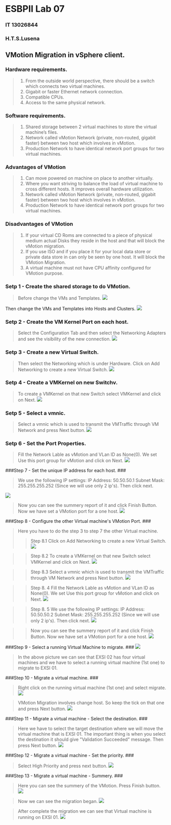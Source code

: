 # ESBPII Lab 07 #
### IT 13026844 ###
### H.T.S.Lusena ###

## VMotion Migration in vSphere client.  ##

### Hardware requirements. ###

> 1. From the outside world perspective, there should be a switch which connects 
     two virtual machines. 
> 2. Gigabit or faster Ethernet network connection.
> 3. Compatible CPUs.
> 4. Access to the same physical network.

### Software requirements. ###

> 1. Shared storage between 2 virtual machines to store the virtual machine’s         files.
> 2. Network called vMotion Network (private, non-routed, gigabit faster) between two host which involves in vMotion.
> 3. Production Network   to have identical network port groups for two virtual machines.


### Advantages of VMotion ###

> 1. Can move powered on machine on place to another virtually.
> 2. Where you want striving to balance the load of virtual machine to cross different hosts.  It improves overall hardware utilization.
> 3. Network called vMotion Network (private, non-routed, gigabit faster) between two host which involves in vMotion.
> 4. Production Network   to have identical network port groups for two virtual machines.


### Disadvantages of VMotion ###

> 1. If your virtual CD Roms are connected to a piece of physical medium actual Disks they reside in the host and that will block the vMotion migration.
> 2. If you use ISO and if you place it for your local data store or private data store in can only be seen by one host. It will block the VMotion Migration.
> 3. A virtual machine must not have CPU affinity configured for VMotion purpose.


### Setp 1 - Create the shared storage to do VMotion. ###
> Before change the VMs and Templates.
> ![](http://i.imgur.com/AaPK5dy.jpg)

Then change the VMs and Templates into Hosts and Clusters.
![](http://i.imgur.com/GcXqOz8.jpg) 

### Setp 2 - Create the VM Kernel Port on each host. ###
> Select the Configuration Tab and then select the Networking Adapters and see the visibility of the new connection.
![](http://i.imgur.com/69SGPxL.jpg)

### Setp 3 - Create a new Virtual Switch. ###
> Then select the Networking which is under Hardware.
> Click on Add Networking to create a new Virtual Switch.
![](http://i.imgur.com/9OmvD3M.jpg)

### Setp 4 - Create a VMKernel on new Switchv. ###
> To create a VMKernel on that new Switch select VMKernel  and click on Next.
![](http://i.imgur.com/sSRq8vZ.jpg)

### Setp 5 - Select a vmnic. ###
> Select a vmnic which is used to transmit the VMTraffic through VM Network and press Next button.
![](http://i.imgur.com/vZxGbzQ.jpg)


### Setp 6 - Set the Port Properties. ###
> Fill the Network Lable as vMotion and VLan ID as None(0).
> We set Use this port group for vMotion and click on Next. 
![](http://i.imgur.com/1kiLHtW.jpg)

###Step 7 - Set the unique IP address for each host. ###
> We use the following IP settings:
IP Address: 50.50.50.1
Subnet Mask: 255.255.255.252 (Since we will use only 2 ip's). Then click next.

![](http://i.imgur.com/zXBf8pI.jpg)

> Now you can see the summery report of it and click Finish Button. Now we have set a VMotion port for a one host.
![](http://i.imgur.com/ywxkBg5.jpg)

###Step 8 - Configure the other Virtual machine's VMotion Port. ###

> Here you have to do the step 3 to step 7 the other Virtual machine.
>> Step 8.1 Click on Add Networking to create a new Virtual Switch.
![](http://i.imgur.com/9OmvD3M.jpg)

>> Step 8.2 To create a VMKernel on that new Switch select VMKernel  and click on Next.
![](http://i.imgur.com/sSRq8vZ.jpg)

>> Step 8.3 Select a vmnic which is used to transmit the VMTraffic through VM Network and press Next button.
![](http://i.imgur.com/vZxGbzQ.jpg)

>> Step 8. 4 Fill the Network Lable as vMotion and VLan ID as None(0).
>> We set Use this port group for vMotion and click on Next. 
![](http://i.imgur.com/1kiLHtW.jpg)

>> Step 8. 5 We use the following IP settings:
IP Address: 50.50.50.2
Subnet Mask: 255.255.255.252 (Since we will use only 2 ip's). Then click next.
![](http://i.imgur.com/I2Vwvo2.jpg)

>> Now you can see the summery report of it and click Finish Button. Now we have set a VMotion port for a one host.
![](http://i.imgur.com/ywxkBg5.jpg)

###Step 9 - Select a running Virtual Machine to migrate. ###
![](http://i.imgur.com/q9cfZCk.jpg)
> In the above picture we can see that EXSI 02 has four virtual machines and we have to select a running virtual machine (1st one) to migrate to EXSI 01.


###Step 10 - Migrate a virtual machine. ###
> Right click on the running virtual machine (1st one) and select migrate.
![](http://i.imgur.com/9f1QU0W.jpg) 

> VMotion Migration involves change host. So keep the tick on that one and press Next button.
![](http://i.imgur.com/hCZPyKn.jpg)


###Step 11 - Migrate a virtual machine - Select the destination. ###

> Here we have to select the target destination where we will move the virtual machine that is EXSI 01. The important thing is when you select the destination it should give "Validation Succeeded" message. 
> Then press Next button.
![](http://i.imgur.com/Yo2JsQx.jpg)

###Step 12 - Migrate a virtual machine - Set the priority. ###

> Select High Priority and press next button.
![](http://i.imgur.com/xPX0rr0.jpg)


###Step 13 - Migrate a virtual machine - Summery. ###

> Here you can see the summery of the VMotion. Press Finish button.
![](http://i.imgur.com/LTBTMZb.jpg)

> Now we can see the migration began.
![](http://i.imgur.com/IKNMZ4w.jpg)

> After complete the migration we can see that Virtual machine is running on EXSI 01.
![](http://i.imgur.com/NWNO4Xc.jpg)
